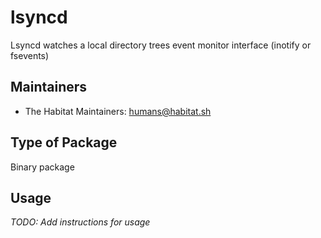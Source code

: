 # lsyncd

Lsyncd watches a local directory trees event monitor interface (inotify or fsevents)

## Maintainers

* The Habitat Maintainers: <humans@habitat.sh>

## Type of Package

Binary package

## Usage

*TODO: Add instructions for usage*
